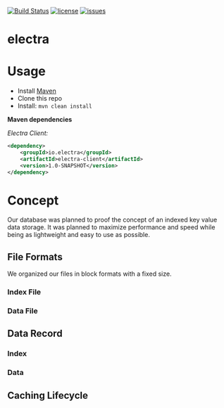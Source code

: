 [![Build Status](https://travis-ci.com/FelixKlauke/electra.svg?token=v7R4FVyUfBVWw8zFwc5F&branch=master)](https://travis-ci.com/FelixKlauke/electra)
[![license](https://img.shields.io/github/license/mashape/apistatus.svg)](https://github.com/FelixKlauke/electra)
[![issues](https://img.shields.io/github/issues-raw/badges/shields/service-badge.svg)](https://github.com/FelixKlauke/electra)
# electra

# Usage
- Install [Maven](http://maven.apache.org/download.cgi)
- Clone this repo
- Install: ```mvn clean install```

**Maven dependencies**

_Electra Client:_
```xml
<dependency>
    <groupId>io.electra</groupId>
    <artifactId>electra-client</artifactId>
    <version>1.0-SNAPSHOT</version>
</dependency>
```

# Concept
Our database was planned to proof the concept of an indexed key value data storage. It was planned to
maximize performance and speed while being as lightweight and easy to use as possible.

## File Formats
We organized our files in block formats with a fixed size.

### Index File

### Data File

## Data Record

### Index

### Data

## Caching Lifecycle


